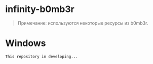 # infinity-b0mb3r
>Примечание: используются некоторые ресурсы из b0mb3r.
# Windows
```This repository in developing...```
